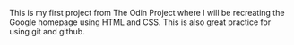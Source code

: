 This is my first project from The Odin Project where I will be recreating the Google homepage using HTML and CSS.  This is also great practice for using git and github.